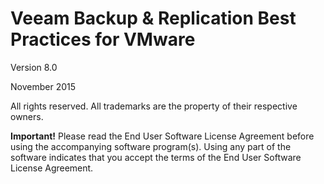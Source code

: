 Veeam Backup & Replication Best Practices for VMware
=======

Version 8.0

November 2015

All rights reserved. All trademarks are the property of their respective
owners.

**Important!**   Please read the End User Software License Agreement before using the accompanying software program(s). Using any part of the software indicates that you accept the terms of the End User Software License Agreement.